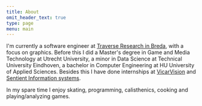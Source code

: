 ```yaml
---
title: About
omit_header_text: true
type: page
menu: main
---
```



I'm currently a software engineer at [Traverse Research in Breda](https://traverse.nl/), with a focus on graphics. Before this I did a Master's degree in Game and Media Technology at Utrecht University, a minor in Data Science at Technical University Eindhoven, a bachelor in Computer Engineering at HU University of Applied Sciences. Besides this I have done internships at [VicarVision](https://www.vicarvision.nl/) and [Sentient Information systems](https://www.sentient.nl/). 

In my spare time I enjoy skating, programming, calisthenics, cooking and playing/analyzing games.